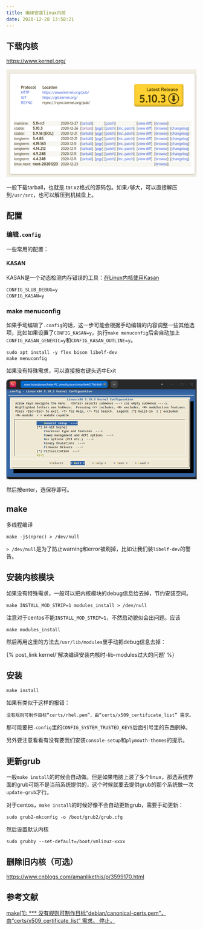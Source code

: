 ```yaml
---
title: 编译安装linux内核
date: 2020-12-28 13:58:21
---
```


## 下载内核

<https://www.kernel.org/>

![在这里插入图片描述](编译安装linux内核/20201228134406637.png)

一般下载tarball，也就是.tar.xz格式的源码包。如果`/`够大，可以直接解压到`/usr/src`，也可以解压到机械盘上。

## 配置

### 编辑`.config`

一些常用的配置：

#### KASAN

KASAN是一个动态检测内存错误的工具：[在Linux内核使用Kasan](https://blog.csdn.net/weiqifa0/article/details/120359407)

```text
CONFIG_SLUB_DEBUG=y
CONFIG_KASAN=y
```

### make menuconfig

如果手动编辑了`.config`的话，这一步可能会根据手动编辑的内容调整一些其他选项，比如如果设置了`CONFIG_KASAN=y`，执行`make menuconfig`后会自动加上`CONFIG_KASAN_GENERIC=y`和`CONFIG_KASAN_OUTLINE=y`。

```shell
sudo apt install -y flex bison libelf-dev
make menuconfig
```

如果没有特殊需求，可以直接按右键头选中Exit

![在这里插入图片描述](编译安装linux内核/20201228134609864.png)

然后按enter，选保存即可。

## make

多线程编译

```shell
make -j$(nproc) > /dev/null
```

`> /dev/null`是为了防止warning和error被刷掉，比如让我们装`libelf-dev`的警告。

## 安装内核模块

如果没有特殊需求，一般可以把内核模块的debug信息给去掉，节约安装空间。

```shell
make INSTALL_MOD_STRIP=1 modules_install > /dev/null
```

注意对于centos不能`INSTALL_MOD_STRIP=1`，不然启动貌似会出问题。应该

```shell
make modules_install
```

然后再用这里的方法去`/usr/lib/modules`里手动把debug信息去掉：

{% post_link kernel/'解决编译安装内核时-lib-modules过大的问题' %}

## 安装

```shell
make install
```

如果有类似于这样的报错：

```text
没有规则可制作目标“certs/rhel.pem”，由“certs/x509_certificate_list” 需求。
```

那可能要把`.config`里的`CONFIG_SYSTEM_TRUSTED_KEYS`后面引号里的东西删掉。

另外要注意看看有没有要我们安装`console-setup`和`plymouth-themes`的提示。

## 更新grub

一般`make install`的时候会自动做。但是如果电脑上装了多个linux，那选系统界面的grub可能不是当前系统提供的，这个时候就要去提供grub的那个系统做一次`update-grub`才行。

对于centos，`make install`的时候好像不会自动更新grub，需要手动更新：

```shell
sudo grub2-mkconfig -o /boot/grub2/grub.cfg
```

然后设置默认内核

```shell
sudo grubby --set-default=/boot/vmlinuz-xxxx
```

## 删除旧内核（可选）

<https://www.cnblogs.com/amanlikethis/p/3599170.html>

## 参考文献

[make[1]: *** 没有规则可制作目标“debian/canonical-certs.pem”，由“certs/x509_certificate_list” 需求。 停止。](https://blog.csdn.net/Chenciyuan_nj/article/details/115099040)
